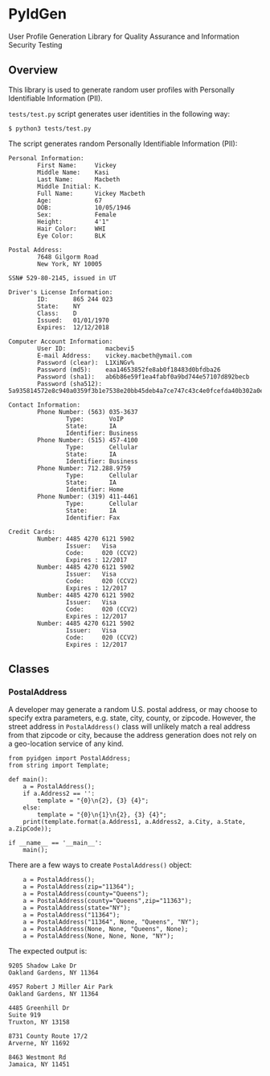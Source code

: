PyIdGen
=======

User Profile Generation Library for Quality Assurance and Information Security Testing

## Overview

This library is used to generate random user profiles with Personally Identifiable Information (PII).

`tests/test.py` script generates user identities in the following way:

```
$ python3 tests/test.py
```

The script generates random Personally Identifiable Information (PII):


```
Personal Information:
        First Name:     Vickey
        Middle Name:    Kasi
        Last Name:      Macbeth
        Middle Initial: K.
        Full Name:      Vickey Macbeth
        Age:            67
        DOB:            10/05/1946
        Sex:            Female
        Height:         4'1"
        Hair Color:     WHI
        Eye Color:      BLK

Postal Address:
        7648 Gilgorm Road
        New York, NY 10005

SSN# 529-80-2145, issued in UT

Driver's License Information:
        ID:       865 244 023
        State:    NY
        Class:    D
        Issued:   01/01/1970
        Expires:  12/12/2018

Computer Account Information:
        User ID:           macbevi5
        E-mail Address:    vickey.macbeth@ymail.com
        Password (clear):  L1XiNGv%
        Password (md5):    eaa14653852fe8ab0f18483d0bfdba26
        Password (sha1):   ab6b86e59f1ea4fabf0a9bd744e57107d892becb
        Password (sha512): 5a935814572e8c940a0359f3b1e7538e20bb45deb4a7ce747c43c4e0fcefda40b302a0eb444feb85bc35737d90aab8fd1149e5ebe5450893d7ff63c77456ab28

Contact Information:
        Phone Number: (563) 035-3637
                Type:       VoIP
                State:      IA
                Identifier: Business
        Phone Number: (515) 457-4100
                Type:       Cellular
                State:      IA
                Identifier: Business
        Phone Number: 712.288.9759
                Type:       Cellular
                State:      IA
                Identifier: Home
        Phone Number: (319) 411-4461
                Type:       Cellular
                State:      IA
                Identifier: Fax

Credit Cards:
        Number: 4485 4270 6121 5902
                Issuer:   Visa
                Code:     020 (CCV2)
                Expires : 12/2017
        Number: 4485 4270 6121 5902
                Issuer:   Visa
                Code:     020 (CCV2)
                Expires : 12/2017
        Number: 4485 4270 6121 5902
                Issuer:   Visa
                Code:     020 (CCV2)
                Expires : 12/2017
        Number: 4485 4270 6121 5902
                Issuer:   Visa
                Code:     020 (CCV2)
                Expires : 12/2017
```

## Classes

### PostalAddress

A developer may generate a random U.S. postal address, or may choose to specify extra parameters, e.g. 
state, city, county, or zipcode. However, the street address in `PostalAddress()` class will unlikely match 
a real address from that zipcode or city, because the address generation does not rely on a geo-location 
service of any kind.

```
from pyidgen import PostalAddress;
from string import Template;

def main():
    a = PostalAddress();
    if a.Address2 == '':
        template = "{0}\n{2}, {3} {4}";
    else:
        template = "{0}\n{1}\n{2}, {3} {4}";
    print(template.format(a.Address1, a.Address2, a.City, a.State, a.ZipCode));

if __name__ == '__main__':
    main();
```

There are a few ways to create `PostalAddress()` object:

```
    a = PostalAddress();
    a = PostalAddress(zip="11364");
    a = PostalAddress(county="Queens");
    a = PostalAddress(county="Queens",zip="11363");
    a = PostalAddress(state="NY");
    a = PostalAddress("11364");
    a = PostalAddress("11364", None, "Queens", "NY");
    a = PostalAddress(None, None, "Queens", None);
    a = PostalAddress(None, None, None, "NY");
```

The expected output is:

```
9205 Shadow Lake Dr
Oakland Gardens, NY 11364

4957 Robert J Miller Air Park
Oakland Gardens, NY 11364

4485 Greenhill Dr
Suite 919
Truxton, NY 13158

8731 County Route 17/2
Arverne, NY 11692

8463 Westmont Rd
Jamaica, NY 11451
```

